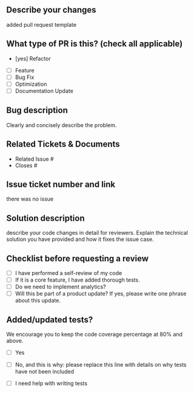 ## Describe your changes
added pull request template

## **What type of PR is this? (check all applicable)**
- [yes] Refactor
- [ ] Feature
- [ ] Bug Fix
- [ ] Optimization
- [ ] Documentation Update

## Bug description
Clearly and concisely describe the problem. 

## Related Tickets & Documents

<!--
For pull requests that relate or close an issue, please include them
below.  We like to follow [Github's guidance on linking issues to pull requests](https://docs.github.com/en/issues/tracking-your-work-with-issues/linking-a-pull-request-to-an-issue).

For example having the text: "closes #1234" would connect the current pull
request to issue 1234.  And when we merge the pull request, Github will
automatically close the issue.
-->

- Related Issue #
- Closes #

## Issue ticket number and link
there was no issue

## Solution description
describe your code changes in detail for reviewers. Explain the technical solution you have provided and how it fixes the issue case.

## Checklist before requesting a review
- [ ] I have performed a self-review of my code
- [ ] If it is a core feature, I have added thorough tests.
- [ ] Do we need to implement analytics?
- [ ] Will this be part of a product update? If yes, please write one phrase about this update.

## **Added/updated tests?**
We encourage you to keep the code coverage percentage at 80% and above.

- [ ] Yes
- [ ] No, and this is why: please replace this line with details on why tests have not been included
- [ ] I need help with writing tests

